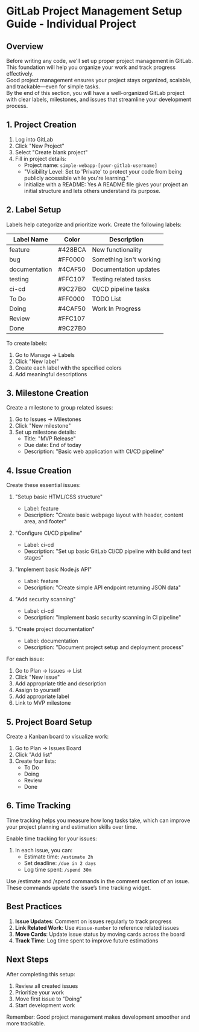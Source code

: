 # GitLab Project Management Setup Guide - Individual Project

## Overview

Before writing any code, we'll set up proper project management in GitLab. This foundation will help you organize your work and track progress effectively.  
Good project management ensures your project stays organized, scalable, and trackable—even for simple tasks.  
By the end of this section, you will have a well-organized GitLab project with clear labels, milestones, and issues that streamline your development process.  

## 1. Project Creation

1. Log into GitLab
2. Click "New Project"
3. Select "Create blank project"
4. Fill in project details:
   - Project name: `simple-webapp-[your-gitlab-username]`
   - "Visibility Level: Set to 'Private' to protect your code from being publicly accessible while you're learning."  
   - Initialize with a README: Yes
     A README file gives your project an initial structure and lets others understand its purpose.  

## 2. Label Setup

Labels help categorize and prioritize work. Create the following labels:

| Label Name    | Color  | Description |
|--------------|--------|-------------|
| feature      | #428BCA | New functionality |
| bug          | #FF0000 | Something isn't working |
| documentation| #4CAF50 | Documentation updates |
| testing      | #FFC107 | Testing related tasks |
| ci-cd        | #9C27B0 | CI/CD pipeline tasks |
| To Do        | #FF0000 | TODO List |
| Doing        | #4CAF50 | Work In Progress |
| Review       | #FFC107 | 
| Done         | #9C27B0 | 

To create labels:
1. Go to Manage → Labels
2. Click "New label"
3. Create each label with the specified colors
4. Add meaningful descriptions

## 3. Milestone Creation

Create a milestone to group related issues:

1. Go to Issues → Milestones
2. Click "New milestone"
3. Set up milestone details:
   - Title: "MVP Release"
   - Due date: End of today
   - Description: "Basic web application with CI/CD pipeline"

## 4. Issue Creation

Create these essential issues:

1. "Setup basic HTML/CSS structure"
   - Label: feature
   - Description: "Create basic webpage layout with header, content area, and footer"
   
2. "Configure CI/CD pipeline"
   - Label: ci-cd
   - Description: "Set up basic GitLab CI/CD pipeline with build and test stages"
   
3. "Implement basic Node.js API"
   - Label: feature
   - Description: "Create simple API endpoint returning JSON data"
   
4. "Add security scanning"
   - Label: ci-cd
   - Description: "Implement basic security scanning in CI pipeline"
   
5. "Create project documentation"
   - Label: documentation
   - Description: "Document project setup and deployment process"

For each issue:
1. Go to Plan → Issues → List
2. Click "New issue"
3. Add appropriate title and description
4. Assign to yourself
5. Add appropriate label
6. Link to MVP milestone

## 5. Project Board Setup

Create a Kanban board to visualize work:

1. Go to Plan → Issues Board
2. Click "Add list"
3. Create four lists:
   - To Do
   - Doing
   - Review
   - Done

## 6. Time Tracking

Time tracking helps you measure how long tasks take, which can improve your project planning and estimation skills over time.  

Enable time tracking for your issues:

1. In each issue, you can:
   - Estimate time: `/estimate 2h`
   - Set deadline: `/due in 2 days`
   - Log time spent: `/spend 30m`
   
Use /estimate and /spend commands in the comment section of an issue. These commands update the issue’s time tracking widget.  

## Best Practices

1. **Issue Updates**: Comment on issues regularly to track progress
2. **Link Related Work**: Use `#issue-number` to reference related issues
3. **Move Cards**: Update issue status by moving cards across the board
4. **Track Time**: Log time spent to improve future estimations

## Next Steps

After completing this setup:
1. Review all created issues
2. Prioritize your work
3. Move first issue to "Doing"
4. Start development work

Remember: Good project management makes development smoother and more trackable.
